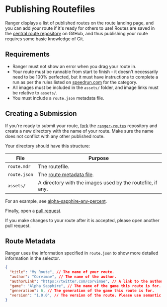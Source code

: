 # Publishing Routefiles

Ranger displays a list of published routes on the route landing page, and you can add your route if it's ready for others to use! Routes are saved in the [central route repository](https://github.com/corvimae/ranger-routes) on GitHub, and thus publishing your route requires some basic knowledge of Git.

## Requirements

- Ranger must not show an error when you drag your route in.
- Your route must be runnable from start to finish - it doesn't necessarily need to be 100% perfected, but it must have instructions to complete a run as per the rules listed on [speedrun.com](https://speedrun.com/) for the category.
- All images must be included in the `assets/` folder, and image links must be relative to `assets/`.
- You must include a `route.json` metadata file.

## Creating a Submission

If you're ready to submit your route, [fork](https://guides.github.com/activities/forking/) the [`ranger-routes`](https://github.com/corvimae/ranger-routes) repository 
and create a new directory with the name of your route. Make sure the name does not conflict with any other published route.

Your directory should have this structure:

| File                       | Purpose                                                    |
| -------------------------- | ---------------------------------------------------------- |
| `route.mdr`                | The routefile.                                             |
| `route.json`               | The [route metadata file](#route-metadata).                |
| `assets/`                  | A directory with the images used by the routefile, if any. |

For an example, see [alpha-sapphire-any-percent](https://github.com/Corvimae/ranger-routes/tree/main/alpha-sapphire-any-percent).

Finally, open a [pull request](https://github.com/Corvimae/ranger-routes/compare).

If you make changes to your route after it is accepted, please open another pull request.

## Route Metadata

Ranger uses the information specified in `route.json` to show more detailed information in the selector.

```json
{
  "title": "My Route", // The name of your route.
  "author": "Corvimae", // The name of the author.
  "authorLink": "https://twitter.com/corvimae", // A link to the author's social media (optional).
  "game": "Alpha Sapphire", // The name of the game this route is for. Please be accurate.
  "generation": 6, // The generation of the game this route is for.
  "version": "1.0.0", // The version of the route. Please use semantic versioning: https://semver.org/
}

```